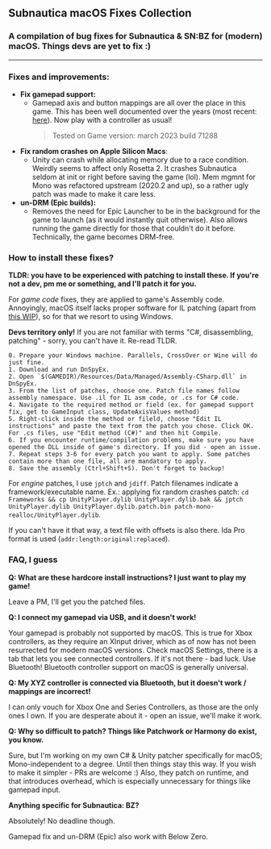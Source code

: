 ## Subnautica macOS Fixes Collection
### A compilation of bug fixes for Subnautica & SN:BZ for (modern) macOS. Things devs are yet to fix :)

---

### Fixes and improvements:
- **Fix gamepad support:**
  - Gamepad axis and button mappings are all over the place in this game. This has been well documented over the years (most recent: [here](https://steamcommunity.com/app/264710/discussions/3/1658943116242610940/)). Now play with a controller as usual!
    > Tested on Game version: march 2023 build 71288
- **Fix random crashes on Apple Silicon Macs**:
  - Unity can crash while allocating memory due to a race condition. Weirdly seems to affect only Rosetta 2. It crashes Subnautica seldom at init or right before saving the game (lol). Mem mgmnt for Mono was refactored upstream (2020.2 and up), so a rather ugly patch was made to make it care less.
- **un-DRM (Epic builds):**
  - Removes the need for Epic Launcher to be in the background for the game to launch (as it would instantly quit otherwise). Also allows running the game directly for those that couldn't do it before. Technically, the game becomes DRM-free.

### How to install these fixes?

**TLDR: you have to be experienced with patching to install these. If you're not a dev, pm me or something, and I'll patch it for you.** 

For _game code_ fixes, they are applied to game's Assembly code. Annoyingly, macOS itself lacks proper software for IL patching (apart from [this WIP](https://github.com/djsmax/sharply)), so for that we resort to using Windows.

**Devs territory only!** If you are not familiar with terms "C#, disassembling, patching" - sorry, you can't have it. Re-read TLDR. 

```
0. Prepare your Windows machine. Parallels, CrossOver or Wine will do just fine. 
1. Download and run DnSpyEx.
2. Open `$(GAMEDIR)/Resources/Data/Managed/Assembly-CSharp.dll` in DnSpyEx.
3. From the list of patches, choose one. Patch file names follow assembly namespace. Use .il for IL asm code, or .cs for C# code.
4. Navigate to the required method or field (ex. for gamepad support fix, get to GameInput class, UpdateAxisValues method)
5. Right-click inside the method or fileld, choose "Edit IL instructions" and paste the text from the patch you chose. Click OK. For .cs files, use "Edit method (C#)" and then hit Compile.
6. If you encounter runtime/compilation problems, make sure you have opened the DLL inside of game's directory. If you did - open an issue.
7. Repeat steps 3-6 for every patch you want to apply. Some patches contain more than one file, all are mandatory to apply.
8. Save the assembly (Ctrl+Shift+S). Don't forget to backup!
```

For _engine_ patches, I use `jptch` and `jdiff`. Patch filenames indicate a framework/executable name. Ex.: applying fix random crashes patch: `cd Frameworks && cp UnityPlayer.dylib UnityPlayer.dylib.bak && jptch UnityPlayer.dylib UnityPlayer.dylib.patch.bin patch-mono-realloc/UnityPlayer.dylib`.

If you can't have it that way, a text file with offsets is also there. Ida Pro format is used (`addr:length:original:replaced`).

### FAQ, I guess

**Q: What are these hardcore install instructions? I just want to play my game!**

Leave a PM, I'll get you the patched files.

**Q: I connect my gamepad via USB, and it doesn't work!** 

Your gamepad is probably not supported by macOS. This is true for Xbox controllers, as they require an XInput driver, which as of now has not been resurrected for modern macOS versions.
Check macOS Settings, there is a tab that lets you see connected controllers. If it's not there - bad luck. Use Bluetooth! Bluetooth controller support on macOS is generally universal. 

**Q: My XYZ controller is connected via Bluetooth, but it doesn't work / mappings are incorrect!**

I can only vouch for Xbox One and Series Controllers, as those are the only ones I own. If you are desperate about it - open an issue, we'll make it work.

**Q: Why so difficult to patch? Things like Patchwork or Harmony do exist, you know.**

Sure, but I'm working on my own C# & Unity patcher specifically for macOS; Mono-independent to a degree. Until then things stay this way. If you wish to make it simpler - PRs are welcome :) Also, they patch on runtime, and that introduces overhead, which is especially unnecessary for things like gamepad input.

**Anything specific for Subnautica: BZ?**

Absolutely! No deadline though.

Gamepad fix and un-DRM (Epic) also work with Below Zero.